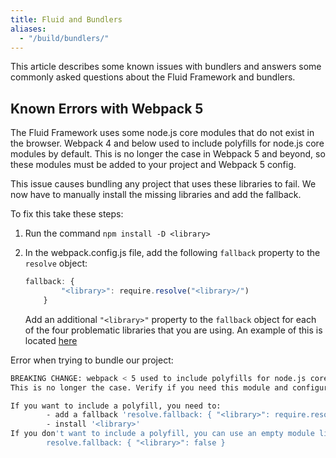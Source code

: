 ```yaml
---
title: Fluid and Bundlers
aliases:
  - "/build/bundlers/"
---
```


This article describes some known issues with bundlers and answers some commonly asked questions about the Fluid
Framework and bundlers.

## Known Errors with Webpack 5

The Fluid Framework uses some node.js core modules that do not exist in the browser. Webpack 4 and below used to include polyfills for node.js core modules by default. This is no longer the case in Webpack 5 and beyond, so these modules must be added to your project and Webpack 5 config.

This issue causes bundling any project that uses these libraries to fail. We now have to manually install the missing libraries and add the fallback.

To fix this take these steps:

1. Run the command `npm install -D <library>`
2. In the webpack.config.js file, add the following `fallback` property to the `resolve` object:

    ```javascript
    fallback: {
            "<library>": require.resolve("<library>/")
        }
    ```

    Add an additional `"<library>"` property to the `fallback` object for each of the four problematic libraries that you are using. An example of this is located [here](https://github.com/microsoft/FluidFramework/blob/a4c38234a920abe9b54b1c26a14c0a8e430cd3fa/packages/tools/webpack-fluid-loader/webpack.config.js#L37)

Error when trying to bundle our project:

```bash
BREAKING CHANGE: webpack < 5 used to include polyfills for node.js core modules by default.
This is no longer the case. Verify if you need this module and configure a polyfill for it.

If you want to include a polyfill, you need to:
        - add a fallback 'resolve.fallback: { "<library>": require.resolve("<library>/") }'
        - install '<library>'
If you don't want to include a polyfill, you can use an empty module like this:
        resolve.fallback: { "<library>": false }
```
